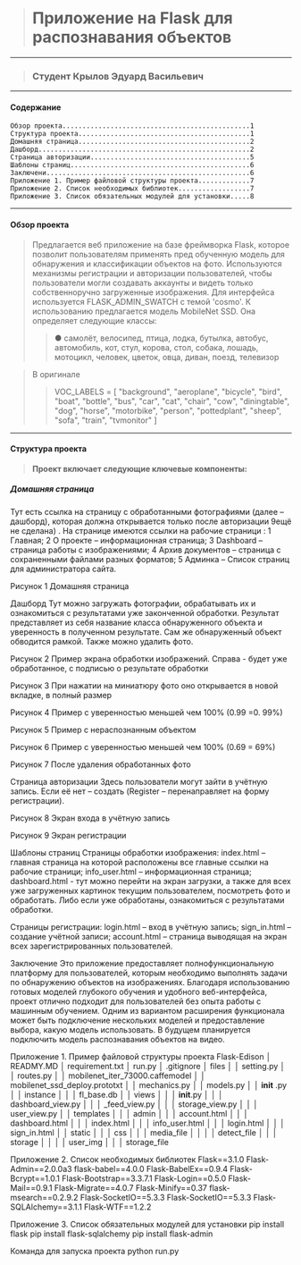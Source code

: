 ># Приложение на Flask для распознавания объектов
---
>### Студент Крылов Эдуард Васильевич
---
#### Содержание
    Обзор проекта...............................................1
    Структура проекта...........................................1
    Домашняя страница...........................................2
    Дашборд.....................................................2
    Страница авторизации........................................5
    Шаблоны страниц.............................................6
    Заключени...................................................6
    Приложение 1. Пример файловой структуры проекта.............7
    Приложение 2. Список необходимых библиотек..................7
    Приложение 3. Список обязательных модулей для установки.....8
---

#### Обзор проекта
> Предлагается веб приложение на базе фреймворка Flask, которое позволит пользователям применять пред обученную модель для обнаружения и классификации объектов на фото.
Используются механизмы регистрации и авторизации пользователей, чтобы пользователи могли создавать аккаунты и видеть только собственноручно загруженные изображения. Для интерфейса используется FLASK_ADMIN_SWATCH с темой 'cosmo'.
> К использованию предлагается модель MobileNet SSD. Она определяет следующие классы:
>> ●	самолёт, велосипед, птица, лодка, бутылка, автобус, автомобиль, кот, стул, корова, стол, собака, лошадь, мотоцикл, человек, цветок, овца, диван, поезд, телевизор

> В оригинале
>> VOC_LABELS = [
    "background", "aeroplane", "bicycle", "bird", "boat", "bottle",
    "bus", "car", "cat", "chair", "cow", "diningtable",
    "dog", "horse", "motorbike", "person", "pottedplant",
    "sheep", "sofa", "train", "tvmonitor"
]

---
#### Структура проекта
> __Проект включает следующие ключевые компоненты:__
##### Домашняя страница

Тут есть ссылка на страницу с обработанными фотографиями (далее – дашборд), которая должна открывается только после авторизации 9ещё не сделана)
. На странице имеются ссылки на рабочие страници :
1 Главная;
2 О проекте – информационная страница;
3 Dashboard – страница работы с изображениями;
4 Архив документов – страница с сохраненными файлами разных форматов;
5 Админка – Список страниц для администратора сайта.
 
Рисунок 1 Домашняя страница

Дашборд
Тут можно загружать фотографии, обрабатывать их и ознакомиться с результатами уже законченной обработки.
Результат представляет из себя название класса обнаруженного объекта и уверенность в полученном результате.
Сам же обнаруженный объект обводится рамкой. Также можно удалить фото.
 
Рисунок 2 Пример экрана обработки изображений. Справа - будет уже обработанное, с подписью о результате обработки
 
Рисунок 3 При нажатии на миниатюру фото оно открывается в новой вкладке, в полный размер
 
Рисунок 4 Пример с уверенностью меньшей чем 100% (0.99 =0. 99%)
 
Рисунок 5 Пример с нераспознанным объектом
 
Рисунок 6 Пример с уверенностью меньшей чем 100% (0.69 = 69%)
 
Рисунок 7 После удаления обработанных фото

Страница авторизации
Здесь пользователи могут зайти в учётную запись.
Если её нет – создать (Register – перенаправляет на форму регистрации).
 
Рисунок 8 Экран входа в учётную запись
 
Рисунок 9 Экран регистрации

Шаблоны страниц
Страницы обработки изображения:
index.html – главная страница на которой расположены все главные ссылки на рабочие страници;
info_user.html – информационная страница;
dashboard.html - тут можно перейти на экран загрузки, а также для всех уже загруженных картинок текущим пользователем, посмотреть фото и обработать. Либо если уже обработаны, ознакомиться с результатами обработки.

Страницы регистрации:
login.html – вход в учётную запись;
sign_in.html – создание учётной записи;
account.html – страница выводящая на экран всех зарегистрированных пользователей.

Заключение
Это приложение предоставляет полнофункциональную платформу для пользователей, которым необходимо выполнять задачи по обнаружению объектов на изображениях. Благодаря использованию готовых моделей глубокого обучения и удобного веб-интерфейса, проект отлично подходит для пользователей без опыта работы с машинным обучением. Одним из вариантом расширения функционала может быть подключение нескольких моделей и предоставление выбора, какую модель использовать.
В будущем планируется подключить модель распознавания объектов на видео.






Приложение 1. Пример файловой структуры проекта
Flask-Edison
│   READMY.MD
│   requirement.txt
│   run.py
│   .gitignore
│   files
│   │   setting.py
│   │   routes.py
│   │   mobilenet_iter_73000.caffemodel
│   │   mobilenet_ssd_deploy.prototxt
│   │   mechanics.py
│   │   models.py
│   │   __init__ .py
│   │   instance
│   │   │   fl_base.db
│   │   views
│   │   │   __init__.py
│   │   │   dashboard_view.py
│   │   │   _feed_view.py
│   │   │   storage_view.py
│   │   │   user_view.py
│   │   templates
│   │   │   admin
│   │   │   account.html
│   │   │   dashboard.html
│   │   │   index.html
│   │   │   info_user.html
│   │   │   login.html
│   │   │   sign_in.html
│   │   static
│   │   │   css
│   │   │   media_file
│   │   │   │   detect_file
│   │   │   storage
│   │   │   │   user_img
│   │   │   storage_file

Приложение 2. Список необходимых библиотек
Flask==3.1.0
Flask-Admin==2.0.0a3
flask-babel==4.0.0
Flask-BabelEx==0.9.4
Flask-Bcrypt==1.0.1
Flask-Bootstrap==3.3.7.1
Flask-Login==0.5.0
Flask-Mail==0.9.1
Flask-Migrate==4.0.7
Flask-Minify==0.37
flask-msearch==0.2.9.2
Flask-SocketIO==5.3.3
Flask-SocketIO==5.3.3
Flask-SQLAlchemy==3.1.1
Flask-WTF==1.2.2

Приложение 3. Список обязательных модулей для установки
pip install flask
pip install flask-sqlalchemy
pip install flask-admin

Команда для запуска проекта
python run.py


